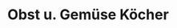 ---
title: "Obst u. Gemüse Köcher"
url: /krems-an-der-donau/obst-u-gemuese-koecher/
shop: Gemüse & Obst
---